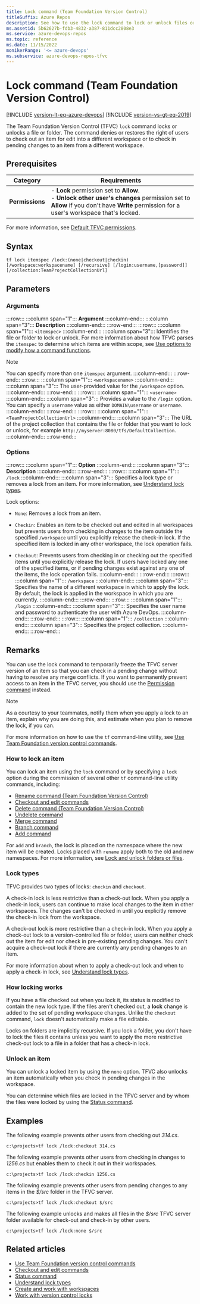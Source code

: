 ```yaml
---
title: Lock command (Team Foundation Version Control)
titleSuffix: Azure Repos
description: See how to use the lock command to lock or unlock files or folders in Team Foundation Version Control (TFVC).
ms.assetid: 5b62627b-fdb3-4832-a387-811dcc2808e3
ms.service: azure-devops-repos
ms.topic: reference
ms.date: 11/15/2022
monikerRange: '<= azure-devops'
ms.subservice: azure-devops-repos-tfvc
---
```



# Lock command (Team Foundation Version Control)

[!INCLUDE [version-lt-eq-azure-devops](../../includes/version-lt-eq-azure-devops.md)]
[!INCLUDE [version-vs-gt-eq-2019](../../includes/version-vs-gt-eq-2019.md)]

The Team Foundation Version Control (TFVC) `lock` command locks or unlocks a file or folder. The command denies or restores the right of users to check out an item for edit into a different workspace or to check in pending changes to an item from a different workspace.

## Prerequisites

| Category | Requirements |
|--------------|-------------|
|**Permissions**|- **Lock** permission set to **Allow**.<br>- **Unlock other user's changes** permission set to **Allow** if you don't have **Write** permission for a user's workspace that's locked. |

For more information, see [Default TFVC permissions](../../organizations/security/default-tfvc-permissions.md).

## Syntax

```
tf lock itemspec /lock:(none|checkout|checkin) 
[/workspace:workspacename] [/recursive] [/login:username,[password]] [/collection:TeamProjectCollectionUrl] 
```

## Parameters

### Arguments

:::row:::
   :::column span="1":::
   **Argument**
   :::column-end:::
   :::column span="3":::
   **Description**
   :::column-end:::
:::row-end:::
:::row:::
   :::column span="1":::
   `<itemspec>`
   :::column-end:::
   :::column span="3":::
   Identifies the file or folder to lock or unlock. For more information about how TFVC parses the `itemspec` to determine which items are within scope, see [Use options to modify how a command functions](use-team-foundation-version-control-commands.md#use-options-to-modify-how-a-command-functions).

   > [!Note]  
   > You can specify more than one `itemspec` argument.
   :::column-end:::
:::row-end:::
:::row:::
   :::column span="1":::
   `<workspacename>`
   :::column-end:::
   :::column span="3":::
   The user-provided value for the `/workspace` option.
   :::column-end:::
:::row-end:::
:::row:::
   :::column span="1":::
   `<username>`
   :::column-end:::
   :::column span="3":::
   Provides a value to the `/login` option. You can specify a `username` value as either `DOMAIN\username` or `username`.
   :::column-end:::
:::row-end:::
:::row:::
   :::column span="1":::
   `<TeamProjectCollectionUrl>`
   :::column-end:::
   :::column span="3":::
   The URL of the project collection that contains the file or folder that you want to lock or unlock, for example `http://myserver:8080/tfs/DefaultCollection`.
   :::column-end:::
:::row-end:::

### Options

:::row:::
   :::column span="1":::
   **Option**
   :::column-end:::
   :::column span="3":::
   **Description**
   :::column-end:::
:::row-end:::
:::row:::
   :::column span="1":::
   `/lock`
   :::column-end:::
   :::column span="3":::
   Specifies a lock type or removes a lock from an item. For more information, see [Understand lock types](understand-lock-types.md).
   
   Lock options:
   - `None`: Removes a lock from an item.
   
   - `Checkin`: Enables an item to be checked out and edited in all workspaces but prevents users from checking in changes to the item outside the specified `/workspace` until you explicitly release the check-in lock. If the specified item is locked in any other workspace, the lock operation fails.
   
   - `Checkout`: Prevents users from checking in or checking out the specified items until you explicitly release the lock. If users have locked any one of the specified items, or if pending changes exist against any one of the items, the lock operation fails.
   :::column-end:::
:::row-end:::
:::row:::
   :::column span="1":::
   `/workspace`
   :::column-end:::
   :::column span="3":::
   Specifies the name of a different workspace in which to apply the lock. By default, the lock is applied in the workspace in which you are currently.
   :::column-end:::
:::row-end:::
:::row:::
   :::column span="1":::
   `/login`
   :::column-end:::
   :::column span="3":::
   Specifies the user name and password to authenticate the user with Azure DevOps.
   :::column-end:::
:::row-end:::
:::row:::
   :::column span="1":::
   `/collection`
   :::column-end:::
   :::column span="3":::
   Specifies the project collection.
   :::column-end:::
:::row-end:::

## Remarks
You can use the lock command to temporarily freeze the TFVC server version of an item so that you can check in a pending change without having to resolve any merge conflicts. If you want to permanently prevent access to an item in the TFVC server, you should use the [Permission command](permission-command.md) instead.

> [!NOTE]
> As a courtesy to your teammates, notify them when you apply a lock to an item, explain why you are doing this, and estimate when you plan to remove the lock, if you can.

For more information on how to use the `tf` command-line utility, see [Use Team Foundation version control commands](use-team-foundation-version-control-commands.md).

### How to lock an item

You can lock an item using the `lock` command or by specifying a `lock` option during the commission of several other `tf` command-line utility commands, including:

-   [Rename command (Team Foundation Version Control)](rename-command-team-foundation-version-control.md)
-   [Checkout and edit commands](checkout-or-edit-command.md)
-   [Delete command (Team Foundation Version Control)](delete-command-team-foundation-version-control.md)
-   [Undelete command](undelete-command.md)
-   [Merge command](merge-command.md)
-   [Branch command](branch-command.md)
-   [Add command](add-command.md)

For `add` and `branch`, the lock is placed on the namespace where the new item will be created. Locks placed with `rename` apply both to the old and new namespaces. For more information, see [Lock and unlock folders or files](lock-unlock-folders-files.md).

### Lock types

TFVC provides two types of locks: `checkin` and `checkout`.

A check-in lock is less restrictive than a check-out lock. When you apply a check-in lock, users can continue to make local changes to the item in other workspaces. The changes can't be checked in until you explicitly remove the check-in lock from the workspace.

A check-out lock is more restrictive than a check-in lock. When you apply a check-out lock to a version-controlled file or folder, users can neither check out the item for edit nor check in pre-existing pending changes. You can't acquire a check-out lock if there are currently any pending changes to an item.

For more information about when to apply a check-out lock and when to apply a check-in lock, see [Understand lock types](understand-lock-types.md).

### How locking works

If you have a file checked out when you lock it, its status is modified to contain the new lock type. If the files aren't checked out, a **lock** change is added to the set of pending workspace changes. Unlike the `checkout` command, `lock` doesn't automatically make a file editable.

Locks on folders are implicitly recursive. If you lock a folder, you don't have to lock the files it contains unless you want to apply the more restrictive check-out lock to a file in a folder that has a check-in lock.

### Unlock an item

You can unlock a locked item by using the `none` option. TFVC also unlocks an item automatically when you check in pending changes in the workspace.

You can determine which files are locked in the TFVC server and by whom the files were locked by using the [Status command](status-command.md).

## Examples

The following example prevents other users from checking out *314.cs*.

```
c:\projects>tf lock /lock:checkout 314.cs
```

The following example prevents other users from checking in changes to *1256.cs* but enables them to check it out in their workspaces.

```
c:\projects>tf lock /lock:checkin 1256.cs
```

The following example prevents other users from pending changes to any items in the *$/src* folder in the TFVC server.

```
c:\projects>tf lock /lock:checkout $/src
```

The following example unlocks and makes all files in the *$/src* TFVC server folder available for check-out and check-in by other users.

```
c:\projects>tf lock /lock:none $/src
```


## Related articles

- [Use Team Foundation version control commands](use-team-foundation-version-control-commands.md)
- [Checkout and edit commands](checkout-or-edit-command.md)
- [Status command](status-command.md)
- [Understand lock types](understand-lock-types.md)
- [Create and work with workspaces](create-work-workspaces.md)
- [Work with version control locks](work-version-control-locks.md)